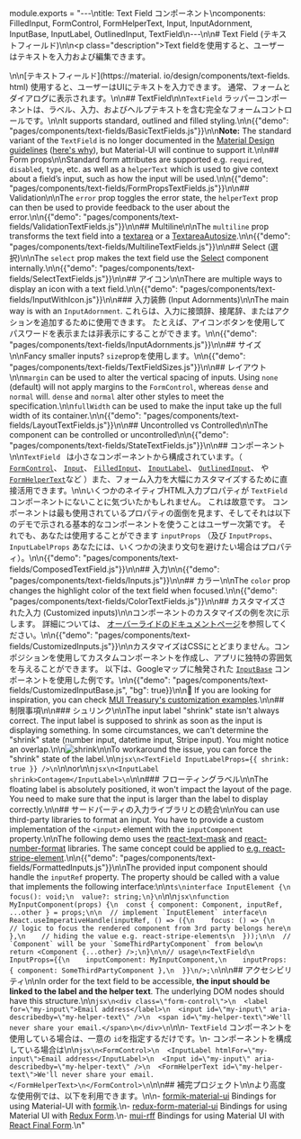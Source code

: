 module.exports = "---\ntitle: Text Field コンポーネント\ncomponents: FilledInput, FormControl, FormHelperText, Input, InputAdornment, InputBase, InputLabel, OutlinedInput, TextField\n---\n\n# Text Field (テキストフィールド)\n\n<p class=\"description\">Text fieldを使用すると、ユーザーはテキストを入力および編集できます。</p>\n\n[テキストフィールド](https://material. io/design/components/text-fields. html) 使用すると、ユーザーはUIにテキストを入力できます。 通常、フォームとダイアログに表示されます。\n\n## TextField\n\n`TextField` ラッパーコンポーネントは、ラベル、入力、およびヘルプテキストを含む完全なフォームコントロールです。\n\nIt supports standard, outlined and filled styling.\n\n{{\"demo\": \"pages/components/text-fields/BasicTextFields.js\"}}\n\n**Note:** The standard variant of the `TextField` is no longer documented in the [Material Design guidelines](https://material.io/) ([here's why](https://medium.com/google-design/the-evolution-of-material-designs-text-fields-603688b3fe03)), but Material-UI will continue to support it.\n\n## Form props\n\nStandard form attributes are supported e.g. `required`, `disabled`, `type`, etc. as well as a `helperText` which is used to give context about a field’s input, such as how the input will be used.\n\n{{\"demo\": \"pages/components/text-fields/FormPropsTextFields.js\"}}\n\n## Validation\n\nThe `error` prop toggles the error state, the `helperText` prop can then be used to provide feedback to the user about the error.\n\n{{\"demo\": \"pages/components/text-fields/ValidationTextFields.js\"}}\n\n## Multiline\n\nThe `multiline` prop transforms the text field into a [textarea](https://developer.mozilla.org/en-US/docs/Web/HTML/Element/textarea) or a [TextareaAutosize](/components/textarea-autosize/).\n\n{{\"demo\": \"pages/components/text-fields/MultilineTextFields.js\"}}\n\n## Select (選択)\n\nThe `select` prop makes the text field use the [Select](/components/selects/) component internally.\n\n{{\"demo\": \"pages/components/text-fields/SelectTextFields.js\"}}\n\n## アイコン\n\nThere are multiple ways to display an icon with a text field.\n\n{{\"demo\": \"pages/components/text-fields/InputWithIcon.js\"}}\n\n### 入力装飾 (Input Adornments)\n\nThe main way is with an `InputAdornment`. これらは、入力に接頭辞、接尾辞、またはアクションを追加するために使用できます。 たとえば、アイコンボタンを使用してパスワードを表示または非表示にすることができます。\n\n{{\"demo\": \"pages/components/text-fields/InputAdornments.js\"}}\n\n## サイズ\n\nFancy smaller inputs? `size`propを使用します。\n\n{{\"demo\": \"pages/components/text-fields/TextFieldSizes.js\"}}\n\n## レイアウト\n\n`margin` can be used to alter the vertical spacing of inputs. Using `none` (default) will not apply margins to the `FormControl`, whereas `dense` and `normal` will. `dense` and `normal` alter other styles to meet the specification.\n\n`fullWidth` can be used to make the input take up the full width of its container.\n\n{{\"demo\": \"pages/components/text-fields/LayoutTextFields.js\"}}\n\n## Uncontrolled vs Controlled\n\nThe component can be controlled or uncontrolled\n\n{{\"demo\": \"pages/components/text-fields/StateTextFields.js\"}}\n\n## コンポーネント\n\n`TextField ` は小さなコンポーネントから構成されています。（ [`FormControl`](/api/form-control/)、 [`Input`](/api/input/)、 [`FilledInput`](/api/filled-input/)、 [`InputLabel`](/api/input-label/)、 [`OutlinedInput`](/api/outlined-input/)、 や [`FormHelperText`](/api/form-helper-text/)など ）また、フォーム入力を大幅にカスタマイズするために直接活用できます。\n\nいくつかのネイティブHTML入力プロパティが `TextField` コンポーネントにないことに気づいたかもしれません。 これは故意です。 コンポーネントは最も使用されているプロパティの面倒を見ます、そしてそれは以下のデモで示される基本的なコンポーネントを使うことはユーザー次第です。 それでも、あなたは使用することができます `inputProps` （及び `InputProps`、 `InputLabelProps` あなたには、いくつかの決まり文句を避けたい場合はプロパティ）。\n\n{{\"demo\": \"pages/components/text-fields/ComposedTextField.js\"}}\n\n## 入力\n\n{{\"demo\": \"pages/components/text-fields/Inputs.js\"}}\n\n## カラー\n\nThe `color` prop changes the highlight color of the text field when focused.\n\n{{\"demo\": \"pages/components/text-fields/ColorTextFields.js\"}}\n\n## カスタマイズされた入力 (Customized inputs)\n\nコンポーネントのカスタマイズの例を次に示します。 詳細については、 [オーバーライドのドキュメントページ](/customization/components/)を参照してください。\n\n{{\"demo\": \"pages/components/text-fields/CustomizedInputs.js\"}}\n\nカスタマイズはCSSにとどまりません。コンポジションを使用してカスタムコンポーネントを作成し、アプリに独特の雰囲気を与えることができます。 以下は、Googleマップに触発された [`InputBase`](/api/input-base/) コンポーネントを使用した例です。\n\n{{\"demo\": \"pages/components/text-fields/CustomizedInputBase.js\", \"bg\": true}}\n\n👑 If you are looking for inspiration, you can check [MUI Treasury's customization examples](https://mui-treasury.com/components/text-field).\n\n## 制限事項\n\n### シュリンク\n\nThe input label \"shrink\" state isn't always correct. The input label is supposed to shrink as soon as the input is displaying something. In some circumstances, we can't determine the \"shrink\" state (number input, datetime input, Stripe input). You might notice an overlap.\n\n![shrink](/static/images/text-fields/shrink.png)\n\nTo workaround the issue, you can force the \"shrink\" state of the label.\n\n```jsx\n<TextField InputLabelProps={{ shrink: true }} />\n```\n\nor\n\n```jsx\n<InputLabel shrink>Contagem</InputLabel>\n```\n\n### フローティングラベル\n\nThe floating label is absolutely positioned, it won't impact the layout of the page. You need to make sure that the input is larger than the label to display correctly.\n\n## サードパーティの入力ライブラリとの統合\n\nYou can use third-party libraries to format an input. You have to provide a custom implementation of the `<input>` element with the `inputComponent` property.\n\nThe following demo uses the [react-text-mask](https://github.com/text-mask/text-mask) and [react-number-format](https://github.com/s-yadav/react-number-format) libraries. The same concept could be applied to [e.g. react-stripe-element](https://github.com/Foso/material-ui/issues/16037).\n\n{{\"demo\": \"pages/components/text-fields/FormattedInputs.js\"}}\n\nThe provided input component should handle the `inputRef` property. The property should be called with a value that implements the following interface:\n\n```ts\ninterface InputElement {\n  focus(): void;\n  value?: string;\n}\n```\n\n```jsx\nfunction MyInputComponent(props) {\n  const { component: Component, inputRef, ...other } = props;\n\n  // implement `InputElement` interface\n  React.useImperativeHandle(inputRef, () => ({\n    focus: () => {\n      // logic to focus the rendered component from 3rd party belongs here\n    },\n    // hiding the value e.g. react-stripe-elements\n  }));\n\n  // `Component` will be your `SomeThirdPartyComponent` from below\n  return <Component {...other} />;\n}\n\n// usage\n<TextField\n  InputProps={{\n    inputComponent: MyInputComponent,\n    inputProps: { component: SomeThirdPartyComponent },\n  }}\n/>;\n```\n\n## アクセシビリティ\n\nIn order for the text field to be accessible, **the input should be linked to the label and the helper text**. The underlying DOM nodes should have this structure.\n\n```jsx\n<div class=\"form-control\">\n  <label for=\"my-input\">Email address</label>\n  <input id=\"my-input\" aria-describedby=\"my-helper-text\" />\n  <span id=\"my-helper-text\">We'll never share your email.</span>\n</div>\n```\n\n- `TextField` コンポーネントを使用している場合は、一意の `id`を指定するだけです。\n- コンポーネントを構成している場合は\n\n```jsx\n<FormControl>\n  <InputLabel htmlFor=\"my-input\">Email address</InputLabel>\n  <Input id=\"my-input\" aria-describedby=\"my-helper-text\" />\n  <FormHelperText id=\"my-helper-text\">We'll never share your email.</FormHelperText>\n</FormControl>\n```\n\n## 補完プロジェクト\n\nより高度な使用例では、以下を利用できます。\n\n- [formik-material-ui](https://github.com/stackworx/formik-material-ui) Bindings for using Material-UI with [formik](https://jaredpalmer.com/formik).\n- [redux-form-material-ui](https://github.com/erikras/redux-form-material-ui) Bindings for using Material UI with [Redux Form](https://redux-form.com/).\n- [mui-rff](https://github.com/lookfirst/mui-rff) Bindings for using Material UI with [React Final Form](https://final-form.org/react).\n"